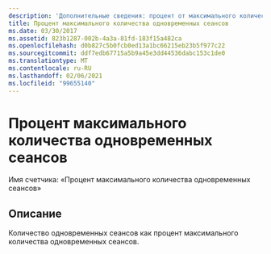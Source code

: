 ```yaml
---
description: 'Дополнительные сведения: процент от максимального количества одновременных сеансов'
title: Процент максимального количества одновременных сеансов
ms.date: 03/30/2017
ms.assetid: 823b1287-002b-4a3a-81fd-183f15a482ca
ms.openlocfilehash: d0b827c5b0fcb0ed13a1bc66215eb23b5f977c22
ms.sourcegitcommit: ddf7edb67715a5b9a45e3dd44536dabc153c1de0
ms.translationtype: MT
ms.contentlocale: ru-RU
ms.lasthandoff: 02/06/2021
ms.locfileid: "99655140"
---
```

# <a name="percent-of-max-concurrent-sessions"></a>Процент максимального количества одновременных сеансов

Имя счетчика: «Процент максимального количества одновременных сеансов»  
  
## <a name="description"></a>Описание  

 Количество одновременных сеансов как процент максимального количества одновременных сеансов.
